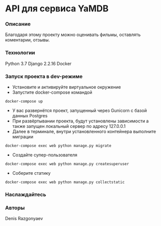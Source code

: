 # API для сервиса YaMDB
### Описание
Благодаря этому проекту можно оценивать фильмы, оставлять коментарии, отзывы.
### Технологии
Python 3.7
Django 2.2.16
Docker

### Запуск проекта в dev-режиме
- Установите и активируйте виртуальное окружение
- Запустите docker-compose командой
```
docker-compose up
``` 

- У вас развернётся проект, запущенный через Gunicorn с базой данных Postgres
- При развёртывании проекта, будут установлены зависимости а также запущен локальный сервер по адресу 127.0.0.1
- Далее в терминале, внутри установленного контейнера выполните миграции
``` 
docker-compose exec web python manage.py migrate
```
- Создайте супер-пользователя
``` 
docker-compose exec web python manage.py createsuperuser
```
- Соберите статику
```
docker-compose exec web python manage.py collectstatic
```
### Наслаждайтесь
### Авторы
Denis Razgonyaev